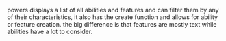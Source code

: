 powers displays a list of all abilities and features and can filter them by any of their characteristics, it also has the create function and allows for ability or feature creation. the big difference is that features are mostly text while abilities have a lot to consider.
